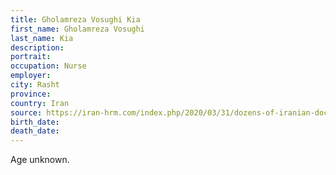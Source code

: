 ```yaml
---
title: Gholamreza Vosughi Kia
first_name: Gholamreza Vosughi
last_name: Kia
description: 
portrait: 
occupation: Nurse
employer: 
city: Rasht
province: 
country: Iran
source: https://iran-hrm.com/index.php/2020/03/31/dozens-of-iranian-doctors-died-during-irans-coronavirus-crisis/
birth_date: 
death_date: 
---
```


Age unknown.